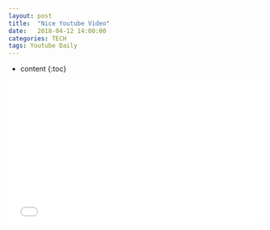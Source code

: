 ```yaml
---
layout: post
title:  "Nice Youtube Video"
date:   2018-04-12 14:00:00
categories: TECH
tags: Youtube Daily
---
```


* content
{:toc}

<style type="text/css">
	.youtube_container {
	position: relative;
	width: 100%;
	height: 0;
	padding-bottom: 56.25%;
	}

	.video {
	    position: absolute;
	    top: 0;
	    left: 0;
	    width: 100%;
	    height: 100%;
	}
</style>

<div class="youtube_container">
<iframe src="//www.youtube.com/embed/3MRHcYtZjFY"
frameborder="0" allowfullscreen class="video"></iframe>
</div>
